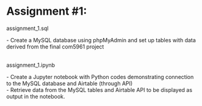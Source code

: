 # Assignment #1:
<p>assignment_1.sql</p>
- Create a MySQL database using phpMyAdmin and set up tables with data derived from the final com5961 project
<br><br>
<p>assignment_1.ipynb</p>
- Create a Jupyter notebook with Python codes demonstrating connection to the MySQL database and Airtable (through API)
<br>
- Retrieve data from the MySQL tables and Airtable API to be displayed as output in the notebook.
